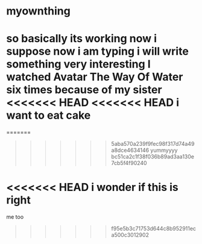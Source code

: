 # myownthing
so basically its working now i suppose
now i am typing 
i will write something very interesting
I watched Avatar The Way Of Water six times because of my sister
<<<<<<< HEAD
<<<<<<< HEAD
i want to eat cake
=======
=======

>>>>>>> 5aba570a239f9fec98f317d74a49a8dce4634146
yummyyyy
>>>>>>> bc51ca2c1f38f036b89ad3aa130e7cb5f4f90240

<<<<<<< HEAD
i wonder if this is right
=======


me too
>>>>>>> f95e5b3c71753d644c8b952911eca500c3012902
